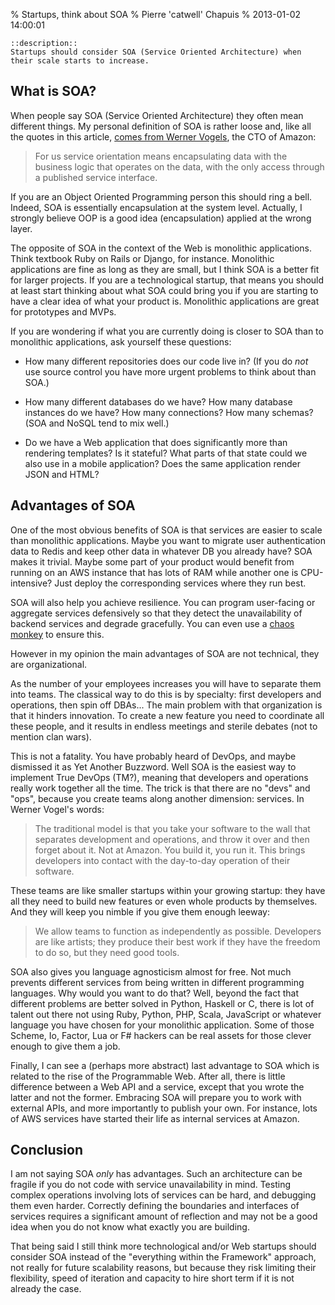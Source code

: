 % Startups, think about SOA
% Pierre 'catwell' Chapuis
% 2013-01-02 14:00:01

    ::description::
    Startups should consider SOA (Service Oriented Architecture) when their scale starts to increase.

## What is SOA?

When people say SOA (Service Oriented Architecture) they often mean different things. My personal definition of SOA is rather loose and, like all the quotes in this article, [comes from Werner Vogels](http://queue.acm.org/detail.cfm?id=1142065), the CTO of Amazon:

> For us service orientation means encapsulating data with the business logic that operates on the data, with the only access through a published service interface.

If you are an Object Oriented Programming person this should ring a bell. Indeed, SOA is essentially encapsulation at the system level. Actually, I strongly believe OOP is a good idea (encapsulation) applied at the wrong layer.

The opposite of SOA in the context of the Web is monolithic applications. Think textbook Ruby on Rails or Django, for instance. Monolithic applications are fine as long as they are small, but I think SOA is a better fit for larger projects. If you are a technological startup, that means you should at least start thinking about what SOA could bring you if you are starting to have a clear idea of what your product is. Monolithic applications are great for prototypes and MVPs.

If you are wondering if what you are currently doing is closer to SOA than to monolithic applications, ask yourself these questions:

- How many different repositories does our code live in? (If you do *not* use source control you have more urgent problems to think about than SOA.)

- How many different databases do we have? How many database instances do we have? How many connections? How many schemas? (SOA and NoSQL tend to mix well.)

- Do we have a Web application that does significantly more than rendering templates? Is it stateful? What parts of that state could we also use in a mobile application? Does the same application render JSON and HTML?

## Advantages of SOA

One of the most obvious benefits of SOA is that services are easier to scale than monolithic applications. Maybe you want to migrate user authentication data to Redis and keep other data in whatever DB you already have? SOA makes it trivial. Maybe some part of your product would benefit from running on an AWS instance that has lots of RAM while another one is CPU-intensive? Just deploy the corresponding services where they run best.

SOA will also help you achieve resilience. You can program user-facing or aggregate services defensively so that they detect the unavailability of backend services and degrade gracefully. You can even use a [chaos monkey](http://www.codinghorror.com/blog/2011/04/working-with-the-chaos-monkey.html) to ensure this.

However in my opinion the main advantages of SOA are not technical, they are organizational.

As the number of your employees increases you will have to separate them into teams. The classical way to do this is by specialty: first developers and operations, then spin off DBAs... The main problem with that organization is that it hinders innovation. To create a new feature you need to coordinate all these people, and it results in endless meetings and sterile debates (not to mention clan wars).

This is not a fatality. You have probably heard of DevOps, and maybe dismissed it as Yet Another Buzzword. Well SOA is the easiest way to implement True DevOps (TM?), meaning that developers and operations really work together all the time. The trick is that there are no "devs" and "ops", because you create teams along another dimension: services. In Werner Vogel's words:

> The traditional model is that you take your software to the wall that separates development and operations, and throw it over and then forget about it. Not at Amazon. You build it, you run it. This brings developers into contact with the day-to-day operation of their software.

These teams are like smaller startups within your growing startup: they have all they need to build new features or even whole products by themselves. And they will keep you nimble if you give them enough leeway:

> We allow teams to function as independently as possible. Developers are like artists; they produce their best work if they have the freedom to do so, but they need good tools.

SOA also gives you language agnosticism almost for free. Not much prevents different services from being written in different programming languages. Why would you want to do that? Well, beyond the fact that different problems are better solved in Python, Haskell or C, there is lot of talent out there not using Ruby, Python, PHP, Scala, JavaScript or whatever language you have chosen for your monolithic application. Some of those Scheme, Io, Factor, Lua or F# hackers can be real assets for those clever enough to give them a job.

Finally, I can see a (perhaps more abstract) last advantage to SOA which is related to the rise of the Programmable Web. After all, there is little difference between a Web API and a service, except that you wrote the latter and not the former. Embracing SOA will prepare you to work with external APIs, and more importantly to publish your own. For instance, lots of AWS services have started their life as internal services at Amazon.

## Conclusion

I am not saying SOA *only* has advantages. Such an architecture can be fragile if you do not code with service unavailability in mind. Testing complex operations involving lots of services can be hard, and debugging them even harder. Correctly defining the boundaries and interfaces of services requires a significant amount of reflection and may not be a good idea when you do not know what exactly you are building.

That being said I still think more technological and/or Web startups should consider SOA instead of the "everything within the Framework" approach, not really for future scalability reasons, but because they risk limiting their flexibility, speed of iteration and capacity to hire short term if it is not already the case.
